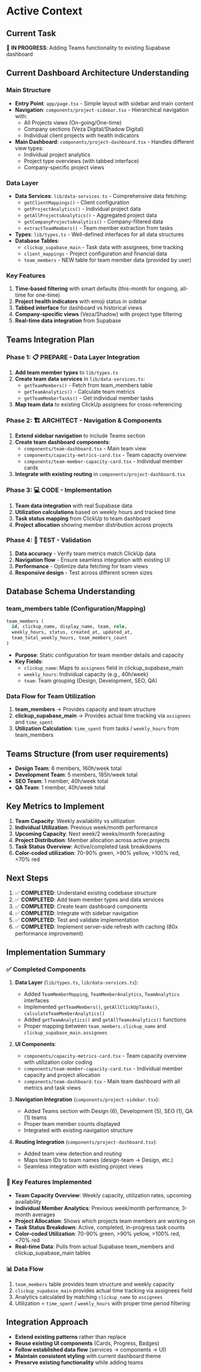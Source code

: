 # Active Context

## Current Task
🔄 **IN PROGRESS**: Adding Teams functionality to existing Supabase dashboard

## Current Dashboard Architecture Understanding

### Main Structure
- **Entry Point**: `app/page.tsx` - Simple layout with sidebar and main content
- **Navigation**: `components/project-sidebar.tsx` - Hierarchical navigation with:
  - All Projects views (On-going/One-time)
  - Company sections (Veza Digital/Shadow Digital)
  - Individual client projects with health indicators
- **Main Dashboard**: `components/project-dashboard.tsx` - Handles different view types:
  - Individual project analytics
  - Project type overviews (with tabbed interface)
  - Company-specific project views

### Data Layer
- **Data Services**: `lib/data-services.ts` - Comprehensive data fetching:
  - `getClientMappings()` - Client configuration
  - `getProjectAnalytics()` - Individual project data
  - `getAllProjectsAnalytics()` - Aggregated project data
  - `getCompanyProjectsAnalytics()` - Company-filtered data
  - `extractTeamMembers()` - Team member extraction from tasks
- **Types**: `lib/types.ts` - Well-defined interfaces for all data structures
- **Database Tables**:
  - `clickup_supabase_main` - Task data with assignees, time tracking
  - `client_mappings` - Project configuration and financial data
  - `team_members` - NEW table for team member data (provided by user)

### Key Features
1. **Time-based filtering** with smart defaults (this-month for ongoing, all-time for one-time)
2. **Project health indicators** with emoji status in sidebar
3. **Tabbed interface** for dashboard vs historical views
4. **Company-specific views** (Veza/Shadow) with project type filtering
5. **Real-time data integration** from Supabase

## Teams Integration Plan

### Phase 1: 📋 PREPARE - Data Layer Integration
1. **Add team member types** to `lib/types.ts`
2. **Create team data services** in `lib/data-services.ts`:
   - `getTeamMembers()` - Fetch from team_members table
   - `getTeamAnalytics()` - Calculate team metrics
   - `getTeamMemberTasks()` - Get individual member tasks
3. **Map team data** to existing ClickUp assignees for cross-referencing

### Phase 2: 🏗️ ARCHITECT - Navigation & Components
1. **Extend sidebar navigation** to include Teams section
2. **Create team dashboard components**:
   - `components/team-dashboard.tsx` - Main team view
   - `components/capacity-metrics-card.tsx` - Team capacity overview
   - `components/team-member-capacity-card.tsx` - Individual member cards
3. **Integrate with existing routing** in `components/project-dashboard.tsx`

### Phase 3: 💻 CODE - Implementation
1. **Team data integration** with real Supabase data
2. **Utilization calculations** based on weekly hours and tracked time
3. **Task status mapping** from ClickUp to team dashboard
4. **Project allocation** showing member distribution across projects

### Phase 4: 🧪 TEST - Validation
1. **Data accuracy** - Verify team metrics match ClickUp data
2. **Navigation flow** - Ensure seamless integration with existing UI
3. **Performance** - Optimize data fetching for team views
4. **Responsive design** - Test across different screen sizes

## Database Schema Understanding

### team_members table (Configuration/Mapping)
```sql
team_members (
  id, clickup_name, display_name, team, role, 
  weekly_hours, status, created_at, updated_at,
  team_total_weekly_hours, team_members_count
)
```
- **Purpose**: Static configuration for team member details and capacity
- **Key Fields**: 
  - `clickup_name`: Maps to `assignees` field in clickup_supabase_main
  - `weekly_hours`: Individual capacity (e.g., 40h/week)
  - `team`: Team grouping (Design, Development, SEO, QA)

### Data Flow for Team Utilization
1. **team_members** → Provides capacity and team structure
2. **clickup_supabase_main** → Provides actual time tracking via `assignees` and `time_spent`
3. **Utilization Calculation**: `time_spent` from tasks / `weekly_hours` from team_members

## Teams Structure (from user requirements)
- **Design Team**: 6 members, 160h/week total
- **Development Team**: 5 members, 185h/week total  
- **SEO Team**: 1 member, 40h/week total
- **QA Team**: 1 member, 40h/week total

## Key Metrics to Implement
1. **Team Capacity**: Weekly availability vs utilization
2. **Individual Utilization**: Previous week/month performance
3. **Upcoming Capacity**: Next week/2 weeks/month forecasting
4. **Project Distribution**: Member allocation across active projects
5. **Task Status Overview**: Active/completed task breakdowns
6. **Color-coded utilization**: 70-90% green, >90% yellow, >100% red, <70% red

## Next Steps
1. ✅ **COMPLETED**: Understand existing codebase structure
2. ✅ **COMPLETED**: Add team member types and data services
3. ✅ **COMPLETED**: Create team dashboard components
4. ✅ **COMPLETED**: Integrate with sidebar navigation
5. ✅ **COMPLETED**: Test and validate implementation
6. ✅ **COMPLETED**: Implement server-side refresh with caching (80x performance improvement)

## Implementation Summary

### ✅ Completed Components
1. **Data Layer** (`lib/types.ts`, `lib/data-services.ts`):
   - Added `TeamMemberMapping`, `TeamMemberAnalytics`, `TeamAnalytics` interfaces
   - Implemented `getTeamMembers()`, `getAllClickUpTasks()`, `calculateTeamMemberAnalytics()`
   - Added `getTeamAnalytics()` and `getAllTeamsAnalytics()` functions
   - Proper mapping between `team_members.clickup_name` and `clickup_supabase_main.assignees`

2. **UI Components**:
   - `components/capacity-metrics-card.tsx` - Team capacity overview with utilization color coding
   - `components/team-member-capacity-card.tsx` - Individual member capacity and project allocation
   - `components/team-dashboard.tsx` - Main team dashboard with all metrics and task views

3. **Navigation Integration** (`components/project-sidebar.tsx`):
   - Added Teams section with Design (6), Development (5), SEO (1), QA (1) teams
   - Proper team member counts displayed
   - Integrated with existing navigation structure

4. **Routing Integration** (`components/project-dashboard.tsx`):
   - Added team view detection and routing
   - Maps team IDs to team names (design-team → Design, etc.)
   - Seamless integration with existing project views

### 🎯 Key Features Implemented
- **Team Capacity Overview**: Weekly capacity, utilization rates, upcoming availability
- **Individual Member Analytics**: Previous week/month performance, 3-month averages
- **Project Allocation**: Shows which projects team members are working on
- **Task Status Breakdown**: Active, completed, in-progress task counts
- **Color-coded Utilization**: 70-90% green, >90% yellow, >100% red, <70% red
- **Real-time Data**: Pulls from actual Supabase team_members and clickup_supabase_main tables

### 📊 Data Flow
1. `team_members` table provides team structure and weekly capacity
2. `clickup_supabase_main` provides actual time tracking via assignees field
3. Analytics calculated by matching `clickup_name` to `assignees`
4. Utilization = `time_spent` / `weekly_hours` with proper time period filtering

## Integration Approach
- **Extend existing patterns** rather than replace
- **Reuse existing UI components** (Cards, Progress, Badges)
- **Follow established data flow** (services → components → UI)
- **Maintain consistent styling** with current dashboard theme
- **Preserve existing functionality** while adding teams
